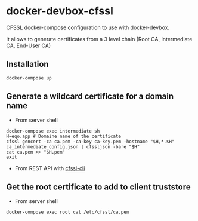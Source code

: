 docker-devbox-cfssl
===================

CFSSL docker-compose configuration to use with docker-devbox.

It allows to generate certificates from a 3 level chain (Root CA, Intermediate CA, End-User CA)

Installation
------------
```
docker-compose up
```

Generate a wildcard certificate for a domain name
--------------------------------------------------
- From server shell

```
docker-compose exec intermediate sh
H=eqo.app # Domaine name of the certificate
cfssl gencert -ca ca.pem -ca-key ca-key.pem -hostname "$H,*.$H" ca_intermediate_config.json | cfssljson -bare "$H"
cat ca.pem >> "$H.pem"
exit
```

- From REST API with [cfssl-cli](https://github.com/Toilal/python-cfssl-cli)

Get the root certificate to add to client truststore
----------------------------------------------------
- From server shell

```
docker-compose exec root cat /etc/cfssl/ca.pem
```
